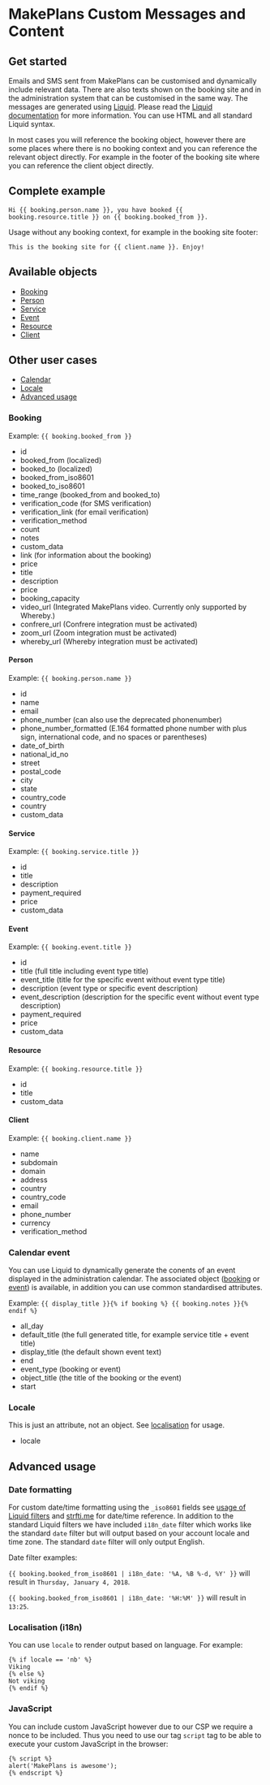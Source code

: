 # MakePlans Custom Messages and Content

## Get started

Emails and SMS sent from MakePlans can be customised and dynamically include relevant data. There are also texts shown on the booking site and in the administration system that can be customised in the same way.
The messages are generated using [Liquid](http://liquidmarkup.org). Please read the [Liquid documentation](https://github.com/Shopify/liquid/wiki) for more information. You can use HTML and all standard Liquid syntax.

In most cases you will reference the booking object, however there are some places where there is no booking context and you can reference the relevant object directly. For example in the footer of the booking site where you can reference the client object directly.

## Complete example

```
Hi {{ booking.person.name }}, you have booked {{ booking.resource.title }} on {{ booking.booked_from }}.
```

Usage without any booking context, for example in the booking site footer:
```
This is the booking site for {{ client.name }}. Enjoy!
```

## Available objects

* [Booking](#booking)
* [Person](#person)
* [Service](#service)
* [Event](#event)
* [Resource](#resoure)
* [Client](#client)

## Other user cases

* [Calendar](#calendar-event)
* [Locale](#locale)
* [Advanced usage](#advanced-usage)

### Booking

Example: `{{ booking.booked_from }}`

* id
* booked_from (localized)
* booked_to (localized)
* booked_from_iso8601
* booked_to_iso8601
* time_range (booked_from and booked_to)
* verification_code (for SMS verification)
* verification_link (for email verification)
* verification_method
* count
* notes
* custom_data
* link (for information about the booking)
* price
* title
* description
* price
* booking_capacity
* video_url (Integrated MakePlans video. Currently only supported by Whereby.)
* confrere_url (Confrere integration must be activated)
* zoom_url (Zoom integration must be activated)
* whereby_url (Whereby integration must be activated)

#### Person

Example: `{{ booking.person.name }}`

* id
* name
* email
* phone_number (can also use the deprecated phonenumber)
* phone_number_formatted (E.164 formatted phone number with plus sign, international code, and no spaces or parentheses)
* date_of_birth
* national_id_no
* street
* postal_code
* city
* state
* country_code
* country
* custom_data

#### Service

Example: `{{ booking.service.title }}`

* id
* title
* description
* payment_required
* price
* custom_data

#### Event

Example: `{{ booking.event.title }}`

* id
* title (full title including event type title)
* event_title (title for the specific event without event type title)
* description (event type or specific event description)
* event_description (description for the specific event without event type description)
* payment_required
* price
* custom_data

#### Resource

Example: `{{ booking.resource.title }}`

* id
* title
* custom_data

#### Client

Example: `{{ booking.client.name }}`

* name
* subdomain
* domain
* address
* country
* country_code
* email
* phone_number
* currency
* verification_method

### Calendar event

You can use Liquid to dynamically generate the conents of an event displayed in the administration calendar. The associated object ([booking](#booking) or [event](#event)) is available, in addition you can use common standardised attributes.

Example: `{{ display_title }}{% if booking %} {{ booking.notes }}{% endif %}`

* all_day
* default_title (the full generated title, for example service title + event title)
* display_title (the default shown event text)
* end
* event_type (booking or event)
* object_title (the title of the booking or the event)
* start

### Locale

This is just an attribute, not an object. See [localisation](#localisation) for usage.

* locale

## Advanced usage

### Date formatting

For custom date/time formatting using the `_iso8601` fields see [usage of Liquid filters](https://docs.shopify.com/themes/liquid-documentation/filters/additional-filters#date) and [strfti.me](http://www.strfti.me) for date/time reference. In addition to the standard Liquid filters we have included `i18n_date` filter which works like the standard `date` filter but will output based on your account locale and time zone. The standard `date` filter will only output English.

Date filter examples:

`{{ booking.booked_from_iso8601 | i18n_date: '%A, %B %-d, %Y' }}` will result in `Thursday, January 4, 2018`.

`{{ booking.booked_from_iso8601 | i18n_date: '%H:%M' }}` will result in `13:25`.

### Localisation (i18n)

You can use `locale` to render output based on language. For example:

```
{% if locale == 'nb' %}
Viking
{% else %}
Not viking
{% endif %}
```

### JavaScript

You can include custom JavaScript however due to our CSP we require a nonce to be included. Thus you need to use our tag `script` tag to be able to execute your custom JavaScript in the browser:

```
{% script %}
alert('MakePlans is awesome');
{% endscript %}
```